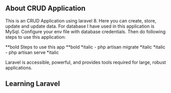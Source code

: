 

## About CRUD Application

This is an CRUD Application using laravel 8. Here you can create, store, update and update data. For database I have used in this application is MySql.
Configure your env file with database credentials. Then do following steps to use this application:

 **bold Steps to use this app   **bold
 *italic - php artisan migrate  *italic
 *italic - php artisan serve  *italic


Laravel is accessible, powerful, and provides tools required for large, robust applications.

## Learning Laravel


